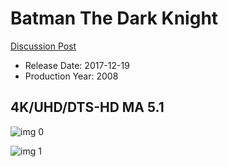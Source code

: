 # Batman The Dark Knight

[Discussion Post](https://www.avsforum.com/threads/bass-eq-for-filtered-movies.2995212/post-57304684)

* Release Date: 2017-12-19
* Production Year: 2008

## 4K/UHD/DTS-HD MA 5.1

![img 0](https://i.imgur.com/VqfOt7s.jpg)

![img 1](https://i.imgur.com/qaXm1yj.jpg)

